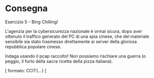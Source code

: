 # Consegna

Esercizio 5 - Bing Chilling!

L'agenzia per la cybersicurezza nazionale è ormai sicura, dopo
aver ottenuto il traffico generato del PC di una spia cinese, che
del materiale sensibile sia stato trasmesso direttamente ai server
della gloriosa repubblica popolare cinese.

Indaga usando il pcap raccolto! Non possiamo rischiare una
guerra (o peggio, il furto della sacra ricetta della pizza italiana).

[ formato: CCIT{...} ]
